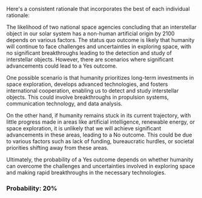 Here's a consistent rationale that incorporates the best of each individual rationale:

The likelihood of two national space agencies concluding that an interstellar object in our solar system has a non-human artificial origin by 2100 depends on various factors. The status quo outcome is likely that humanity will continue to face challenges and uncertainties in exploring space, with no significant breakthroughs leading to the detection and study of interstellar objects. However, there are scenarios where significant advancements could lead to a Yes outcome.

One possible scenario is that humanity prioritizes long-term investments in space exploration, develops advanced technologies, and fosters international cooperation, enabling us to detect and study interstellar objects. This could involve breakthroughs in propulsion systems, communication technology, and data analysis.

On the other hand, if humanity remains stuck in its current trajectory, with little progress made in areas like artificial intelligence, renewable energy, or space exploration, it is unlikely that we will achieve significant advancements in these areas, leading to a No outcome. This could be due to various factors such as lack of funding, bureaucratic hurdles, or societal priorities shifting away from these areas.

Ultimately, the probability of a Yes outcome depends on whether humanity can overcome the challenges and uncertainties involved in exploring space and making rapid breakthroughs in the necessary technologies.

### Probability: 20%